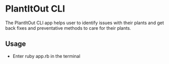 # PlantItOut CLI
The PlantItOut CLI app helps user to identify issues with their plants and get back fixes and preventative methods to care for their plants.

## Usage
- Enter ruby app.rb in the terminal 

